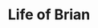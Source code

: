 ---
title: "Life of Brian"
cc-type: movie
hashtag: "life-of-brian"
near:
  - Jesus
tags:
  - Monty Python
  - movie
---
